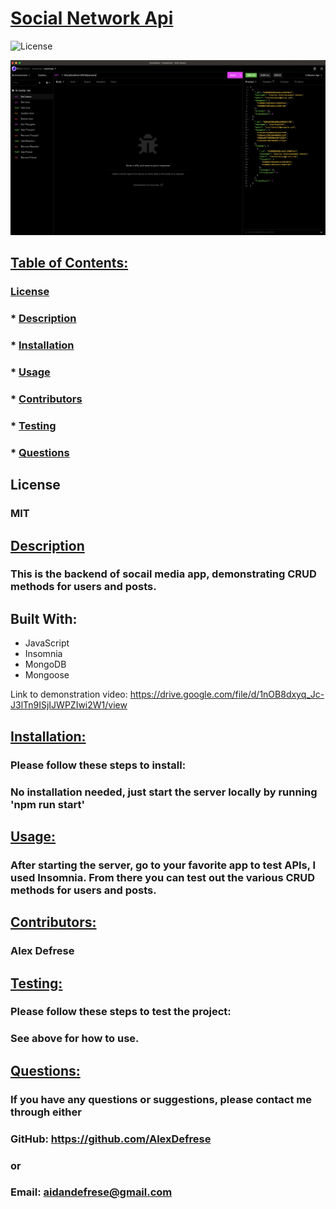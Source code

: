  # <u>Social Network Api</u>

  ![License](https://img.shields.io/badge/License-MIT-green.svg)
  
  ![Screenshot of Insomnia Testing](./assets/testing.png)

  ## <u>Table of Contents:</u>
  ### [License](#license)
  ### * [Description](#description)
  ### * [Installation](#install)
  ### * [Usage](#usage)
  ### * [Contributors](#contributors)
  ### * [Testing](#testing)
  ### * [Questions](#questions)

  ## License
  ### MIT

  ## <u>Description</u>
  ### This is the backend of  socail media app, demonstrating CRUD methods for users and posts. 

## Built With: 
- JavaScript
- Insomnia
- MongoDB
- Mongoose

Link to demonstration video: 
https://drive.google.com/file/d/1nOB8dxyq_Jc-J3lTn9ISjIJWPZIwi2W1/view
  ## <u>Installation:</u>
  ### Please follow these steps to install:
  ### No installation needed, just start the server locally by running 'npm run start'

  ## <u>Usage:</u>
  ### After starting the server, go to your favorite app to test APIs, I used Insomnia. From there you can test out the various CRUD methods for users and posts. 

  ## <u>Contributors:</u> 
  ### Alex Defrese

  ## <u>Testing:</u>
  ### Please follow these steps to test the project:
  ### See above for how to use.

  ## <u>Questions:</u> 
  ### If you have any questions or suggestions, please contact me through either
  ### GitHub: https://github.com/AlexDefrese
  ### or
  ### Email: aidandefrese@gmail.com


